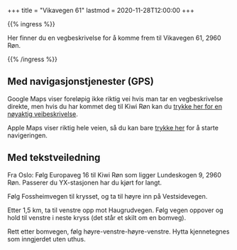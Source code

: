 +++
title = "Vikavegen 61"
lastmod = 2020-11-28T12:00:00
+++

{{% ingress %}}

Her finner du en vegbeskrivelse for å komme frem til Vikavegen 61, 2960 Røn.

{{% /ingress %}}

## Med navigasjonstjenester (GPS)

Google Maps viser foreløpig ikke riktig vei hvis man tar en vegbeskrivelse direkte, men 
hvis du har kommet deg til Kiwi Røn kan du [trykke her for en nøyaktig veibeskrivelse][google].

Apple Maps viser riktig hele veien, så du kan bare [trykke her][apple] for å starte navigeringen.

## Med tekstveiledning

Fra Oslo: Følg Europaveg 16 til Kiwi Røn som ligger Lundeskogen 9, 2960 Røn. Passerer du 
YX-stasjonen har du kjørt for langt.

Følg Fossheimvegen til krysset, og ta til høyre inn på Vestsidevegen.

Etter 1,5 km, ta til venstre opp mot Haugrudvegen. Følg vegen oppover og hold til venstre i neste
kryss (det står et skilt om en bomveg).

Rett etter bomvegen, følg høyre-venstre-høyre-venstre. Hytta kjennetegnes som inngjerdet uten
uthus.

[apple]: https://maps.apple.com/?address=Vikavegen%2061,%202960%20R%C3%B8n,%20Norge&ll=61.047189,8.907710&q=Vikavegen%2061&_ext=EiYpJPFNH3eFTkAxD/7QQ//LIUA5osZze52GTkBBG/pBi3/VIUBQBA%3D%3D

[google]: https://goo.gl/maps/z2bGH2vnBxHkBjAh9